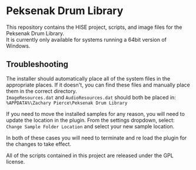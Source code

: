 # Peksenak Drum Library  
This repository contains the HISE project, scripts, and image files for the Peksenak Drum Library.  
It is currently only available for systems running a 64bit version of Windows.  

## Troubleshooting  
The installer should automatically place all of the system files in the appropriate places. If it doesn't, you can find these files and manually place them in the correct directory.  
`ImageResources.dat` and `AudioResources.dat` should both be placed in:  
`%APPDATA%\Zachary Pierce\Peksenak Drum Library`  

If you need to move the installed samples for any reason, you will need to update the location in the plugin. From the settings dropdown, select:  
`Change Sample Folder Location` and select your new sample location.  

In both of these cases you will need to terminate and re load the plugin for the changes to take effect.  

All of the scripts contained in this project are released under the GPL license.  
